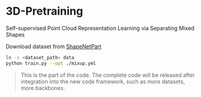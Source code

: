 # 3D-Pretraining
Self-supervised Point Cloud Representation Learning via Separating Mixed Shapes

Download dataset from [ShapeNetPart](https://shapenet.cs.stanford.edu/media/shapenet_part_seg_hdf5_data.zip)
```bash
ln -s <dataset_path> data
python train.py --opt ./mixup.yml
```

> This is the part of the code. The complete code will be released after integration into the new code framework, such as more datasets, more backbones.